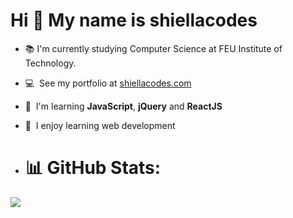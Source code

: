 Hi 👋 My name is shiellacodes
=============================
*   📚  I'm currently studying Computer Science at FEU Institute of Technology.
*   💻  See my portfolio at [shiellacodes.com](http://shiellacodes.com)
*   🧠  I'm learning **JavaScript**, **jQuery** and **ReactJS**
*   🤍  I enjoy learning web development

*   # 📊 GitHub Stats:
![](https://github-readme-streak-stats.herokuapp.com/?user=shiellacodes&theme=city_light&hide_border=false)<br/>

